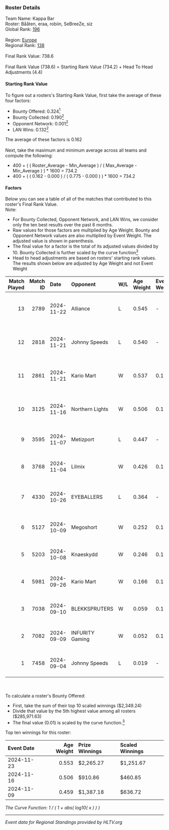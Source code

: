 ### Roster Details<br />
Team Name: Kappa Bar<br />
Roster: Bååten, eraa, robiin, SeBreeZe, siz<br />
Global Rank: [196](../../standings_global_2025_02_28.md)<br />
<br />
Region: [Europe]( ../../standings_europe_2025_02_28.md)<br />
Regional Rank: [138]( ../../standings_europe_2025_02_28.md)<br />
<br />
Final Rank Value:  738.6<br />
<br />
Final Rank Value (738.6) = Starting Rank Value (734.2) + Head To Head Adjustments (4.4)<br />

#### Starting Rank Value<br />
To figure out a rosters's Starting Rank Value, first take the average of these four factors:<br />
- Bounty Offered: 0.324[<sup>1</sup>](#table2)
- Bounty Collected: 0.190[<sup>2</sup>](#table1)
- Opponent Network: 0.001[<sup>2</sup>](#table1)
- LAN Wins: 0.132[<sup>2</sup>](#table1)

The average of these factors is 0.162<br />
<br />
Next, take the maximum and minimum average across all teams and compute the following:<br />
- 400 + ( ( Roster_Average - Min_Average ) / ( Max_Average - Min_Average ) ) * 1600 = 734.2
- 400 + ( ( 0.162 - 0.000 ) / ( 0.775 - 0.000 ) ) * 1600 = 734.2


#### Factors<br />
Below you can see a table of all of the matches that contributed to this roster's Final Rank Value.<br />
Note:<br />

- For Bounty Collected, Opponent Network, and LAN Wins, we consider only the ten best results over the past 6 months.
- Raw values for those factors are multiplied by Age Weight. Bounty and Opponent Network values are also multiplied by Event Weight. The adjusted value is shown in parenthesis.
- The final value for a factor is the total of its adjusted values divided by 10. Bounty Collected is further scaled by the curve function[<sup>3</sup>](#curveFunction)
- Head to head adjustments are based on rosters' starting rank values. The results shown below are adjusted by Age Weight and not Event Weight
<span id="table1"></span><br />


| Match Played | Match ID | Date       | Opponent        | W/L | Age Weight | Event Weight | Bounty Collected | Opponent Network | LAN Wins  | H2H Adj. | Roster                               |
| -: | -: | :- | :- | :- | :- | :- | :- | :- | :- | -: | :- |
|           13 |     2789 | 2024-11-22 | Alliance        | L   | 0.545      | -            | -                | -                | -         |    -4.66 | Bååten, eraa, robiin, SeBreeZe, siz  |
|           12 |     2818 | 2024-11-21 | Johnny Speeds   | L   | 0.540      | -            | -                | -                | -         |    -3.79 | Bååten, eraa, robiin, SeBreeZe, siz  |
|           11 |     2861 | 2024-11-21 | Kario Mart      | W   | 0.537      | 0.143        | 0.004 (0.000)    | 0.070 (0.005)    | 1 (0.537) |     6.23 | Bååten, eraa, robiin, SeBreeZe, siz  |
|           10 |     3125 | 2024-11-16 | Northern Lights | W   | 0.506      | 0.143        | 0.001 (0.000)    | 0.000 (0.000)    | 1 (0.506) |     3.71 | eraa, robiin, SeBreeZe, siz, Twinkey |
|            9 |     3595 | 2024-11-07 | Metizport       | L   | 0.447      | -            | -                | -                | -         |    -1.31 | eraa, robiin, SeBreeZe, siz, virree  |
|            8 |     3768 | 2024-11-04 | Lilmix          | W   | 0.426      | 0.143        | 0.001 (0.000)    | 0.027 (0.002)    | 0 (0.000) |     3.23 | b0bbzki, Bååten, eraa, robiin, siz   |
|            7 |     4330 | 2024-10-26 | EYEBALLERS      | L   | 0.364      | -            | -                | -                | -         |    -4.27 | eraa, Lekr0, robiin, Sapec, SeBreeZe |
|            6 |     5127 | 2024-10-09 | Megoshort       | W   | 0.252      | 0.143        | 0.000 (0.000)    | 0.120 (0.004)    | 0 (0.000) |     1.72 | eraa, robiin, SeBreeZe, siz, virree  |
|            5 |     5203 | 2024-10-08 | Knaeskydd       | W   | 0.246      | 0.143        | 0.000 (0.000)    | 0.000 (0.000)    | 0 (0.000) |     1.02 | eraa, robiin, SeBreeZe, siz, virree  |
|            4 |     5981 | 2024-09-26 | Kario Mart      | W   | 0.166      | 0.143        | 0.004 (0.000)    | 0.070 (0.002)    | 0 (0.000) |     1.92 | b0bbzki, Bååten, eraa, robiin, siz   |
|            3 |     7038 | 2024-09-10 | BLEKKSPRUTERS   | W   | 0.059      | 0.143        | 0.000 (0.000)    | 0.003 (0.000)    | 0 (0.000) |     0.25 | eraa, Ludwig, robiin, siz, virree    |
|            2 |     7082 | 2024-09-09 | INFURITY Gaming | W   | 0.052      | 0.143        | 0.001 (0.000)    | 0.032 (0.000)    | 0 (0.000) |     0.54 | eraa, Ludwig, robiin, siz, virree    |
|            1 |     7458 | 2024-09-04 | Johnny Speeds   | L   | 0.019      | -            | -                | -                | -         |    -0.15 | b0bbzki, Bååten, eraa, robiin, siz   |

<br />
<span id="table2"></span><br />
To calculate a roster's Bounty Offered:<br />

- First, take the sum of their top 10 scaled winnings ($2,349.24)
- Divide that value by the 5th highest value among all rosters ($285,971.63)
- The final value (0.01) is scaled by the curve function.[<sup>3</sup>](#curveFunction)

Top ten winnings for this roster:<br />

| Event Date | Age Weight | Prize Winnings | Scaled Winnings |
| :- | -: | :- | :- |
| 2024-11-23 |      0.553 | $2,265.27      | $1,251.67       |
| 2024-11-16 |      0.506 | $910.86        | $460.85         |
| 2024-11-09 |      0.459 | $1,387.18      | $636.72         |


<span id="curveFunction"></span>_The Curve Function: 1 / ( 1 + abs( log10( x ) ) )_<br />

---
_Event data for Regional Standings provided by HLTV.org_<br />
